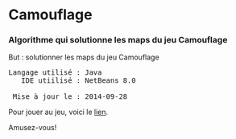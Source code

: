 Camouflage
==========

<h3>Algorithme qui solutionne les maps du jeu Camouflage</h3>

<p>But : solutionner les maps du jeu Camouflage</p>

<pre>
Langage utilisé : Java
   IDE utiilisé : NetBeans 8.0

 Mise à jour le : 2014-09-28
</pre>

<p>Pour jouer au jeu, voici le <a href="http://www.smartgameslive.com/fr/games/camouflage/starter">lien</a>.</p>
<p>Amusez-vous!</p>
